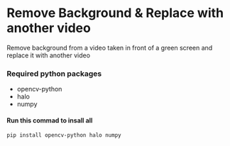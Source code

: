 # Remove Background & Replace with another video

Remove background from a video taken in front of a green screen and replace it with another video

### Required python packages
- opencv-python
- halo
- numpy

#### Run this commad to insall all
```
pip install opencv-python halo numpy
```
